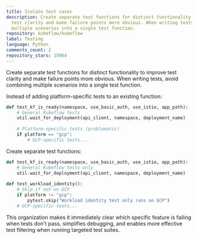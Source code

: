 ```yaml
---
title: Isolate test cases
description: Create separate test functions for distinct functionality to improve
  test clarity and make failure points more obvious. When writing tests, avoid combining
  multiple scenarios into a single test function.
repository: kubeflow/kubeflow
label: Testing
language: Python
comments_count: 2
repository_stars: 15064
---
```


Create separate test functions for distinct functionality to improve test clarity and make failure points more obvious. When writing tests, avoid combining multiple scenarios into a single test function.

Instead of adding platform-specific tests to an existing function:

```python
def test_kf_is_ready(namespace, use_basic_auth, use_istio, app_path):
    # General Kubeflow tests
    util.wait_for_deployment(api_client, namespace, deployment_name)
    
    # Platform-specific tests (problematic)
    if platform == "gcp":
        # GCP-specific tests...
```

Create separate test functions:

```python
def test_kf_is_ready(namespace, use_basic_auth, use_istio, app_path):
    # General Kubeflow tests only
    util.wait_for_deployment(api_client, namespace, deployment_name)
    
def test_workload_identity():
    # Skip if not on GCP
    if platform != "gcp":
        pytest.skip("Workload identity test only runs on GCP")
    # GCP-specific tests...
```

This organization makes it immediately clear which specific feature is failing when tests don't pass, simplifies debugging, and enables more effective test filtering when running targeted test suites.
